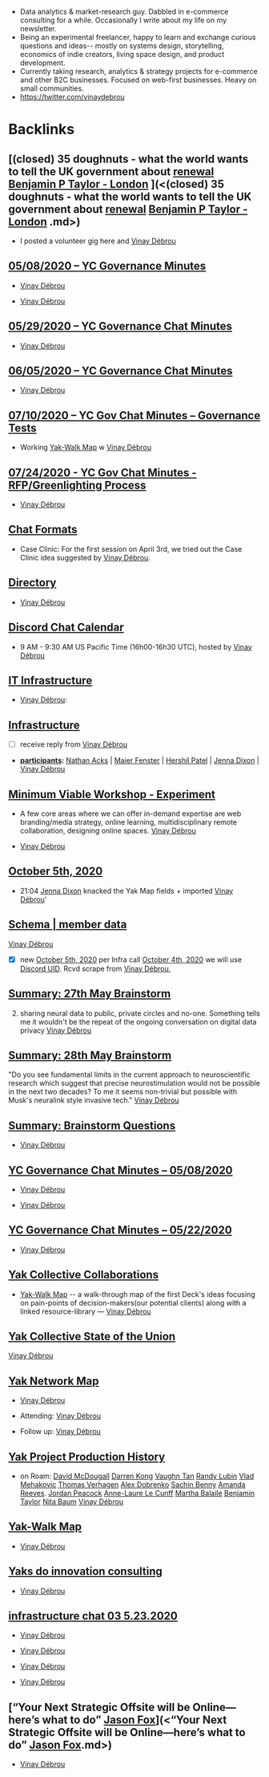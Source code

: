 - Data analytics & market-research guy. Dabbled in e-commerce consulting for a while. Occasionally I write about my life on my newsletter. 
- Being an experimental freelancer, happy to learn and exchange curious questions and ideas-- mostly on systems design, storytelling, economics of indie creators, living space design, and product development. 
- Currently taking research, analytics & strategy projects for e-commerce and other B2C businesses. Focused on web-first businesses. Heavy on small communities. 
- https://twitter.com/vinaydebrou

# Backlinks
## [(closed) 35 doughnuts - what the world wants to tell the UK government about [renewal](<renewal.md>) [Benjamin P Taylor - London](<Benjamin P Taylor - London.md>) ](<(closed) 35 doughnuts - what the world wants to tell the UK government about [renewal](<renewal.md>) [Benjamin P Taylor - London](<Benjamin P Taylor - London.md>) .md>)
- I posted a volunteer gig here and [Vinay Débrou](<Vinay Débrou.md>)

## [05/08/2020 – YC Governance Minutes](<05/08/2020 – YC Governance Minutes.md>)
- [Vinay Débrou](<Vinay Débrou.md>)

- [Vinay Débrou](<Vinay Débrou.md>)

## [05/29/2020 – YC Governance Chat Minutes](<05/29/2020 – YC Governance Chat Minutes.md>)
- [Vinay Débrou](<Vinay Débrou.md>)

## [06/05/2020 – YC Governance Chat Minutes](<06/05/2020 – YC Governance Chat Minutes.md>)
- [Vinay Débrou](<Vinay Débrou.md>)

## [07/10/2020 – YC Gov Chat Minutes – Governance Tests](<07/10/2020 – YC Gov Chat Minutes – Governance Tests.md>)
- Working [Yak-Walk Map](<Yak-Walk Map.md>) w [Vinay Débrou](<Vinay Débrou.md>)

## [07/24/2020 - YC Gov Chat Minutes - RFP/Greenlighting Process](<07/24/2020 - YC Gov Chat Minutes - RFP/Greenlighting Process.md>)
- [Vinay Débrou](<Vinay Débrou.md>)

## [Chat Formats](<Chat Formats.md>)
- Case Clinic: For the first session on April 3rd, we tried out the Case Clinic idea suggested by [Vinay Débrou](<Vinay Débrou.md>).

## [Directory](<Directory.md>)
- [Vinay Débrou](<Vinay Débrou.md>)

## [Discord Chat Calendar](<Discord Chat Calendar.md>)
- 9 AM - 9:30 AM US Pacific Time (16h00-16h30 UTC), hosted by [Vinay Débrou](<Vinay Débrou.md>)

## [IT Infrastructure](<IT Infrastructure.md>)
- [Vinay Débrou](<Vinay Débrou.md>):

## [Infrastructure](<Infrastructure.md>)
- [ ] receive reply from [Vinay Débrou](<Vinay Débrou.md>)

- **[participants](<participants.md>):** [Nathan Acks](<Nathan Acks.md>) | [Maier Fenster](<Maier Fenster.md>) | [Hershil Patel](<Hershil Patel.md>) | [Jenna Dixon](<Jenna Dixon.md>) | [Vinay Débrou](<Vinay Débrou.md>)

## [Minimum Viable Workshop  - Experiment](<Minimum Viable Workshop  - Experiment.md>)
- A few core areas where we can offer in-demand expertise are web branding/media strategy, online learning, multidisciplinary remote collaboration, designing online spaces. [Vinay Débrou](<Vinay Débrou.md>)

- [Vinay Débrou](<Vinay Débrou.md>)

## [October 5th, 2020](<October 5th, 2020.md>)
- 21:04 [Jenna Dixon](<Jenna Dixon.md>) knacked the Yak Map fields + imported [Vinay Débrou](<Vinay Débrou.md>)'

## [Schema | member data](<Schema | member data.md>)
[Vinay Débrou](<Vinay Débrou.md>)

- [x] new [October 5th, 2020](<October 5th, 2020.md>) per Infra call [October 4th, 2020](<October 4th, 2020.md>) we will use [Discord UID](<Discord UID.md>). Rcvd scrape from [Vinay Débrou](<Vinay Débrou.md>),

## [Summary: 27th May Brainstorm](<Summary: 27th May Brainstorm.md>)
2. sharing neural data to public, private circles   and no-one. Something tells me it wouldn't be the repeat of the ongoing conversation on digital data privacy [Vinay Débrou](<Vinay Débrou.md>)

## [Summary: 28th May Brainstorm](<Summary: 28th May Brainstorm.md>)
"Do you see fundamental limits in the current approach to neuroscientific research which suggest that precise neurostimulation would not be possible in the next two decades? To me it seems non-trivial but possible with Musk's neuralink style invasive tech." [Vinay Débrou](<Vinay Débrou.md>)

## [Summary: Brainstorm Questions](<Summary: Brainstorm Questions.md>)
- [Vinay Débrou](<Vinay Débrou.md>)

## [YC Governance Chat Minutes – 05/08/2020](<YC Governance Chat Minutes – 05/08/2020.md>)
- [Vinay Débrou](<Vinay Débrou.md>)

- [Vinay Débrou](<Vinay Débrou.md>)

## [YC Governance Chat Minutes – 05/22/2020](<YC Governance Chat Minutes – 05/22/2020.md>)
- [Vinay Débrou](<Vinay Débrou.md>)

## [Yak Collective Collaborations](<Yak Collective Collaborations.md>)
- [Yak-Walk Map](<Yak-Walk Map.md>) -- a walk-through map of the first Deck's ideas focusing on pain-points of decision-makers(our potential clients) along with a linked resource-library  — [Vinay Débrou](<Vinay Débrou.md>)

## [Yak Collective State of the Union](<Yak Collective State of the Union.md>)
[Vinay Débrou](<Vinay Débrou.md>)

## [Yak Network Map](<Yak Network Map.md>)
- [Vinay Débrou](<Vinay Débrou.md>)

- Attending: [Vinay Débrou](<Vinay Débrou.md>)

- Follow up: [Vinay Débrou](<Vinay Débrou.md>)

## [Yak Project Production History](<Yak Project Production History.md>)
- on Roam: [David McDougall](<David McDougall.md>) [Darren Kong](<Darren Kong.md>) [Vaughn Tan](<Vaughn Tan.md>) [Randy Lubin](<Randy Lubin.md>) [Vlad Mehakovic](<Vlad Mehakovic.md>) [Thomas Verhagen](<Thomas Verhagen.md>) [Alex Dobrenko](<Alex Dobrenko.md>) [Sachin Benny](<Sachin Benny.md>) [Amanda Reeves](<Amanda Reeves.md>). [Jordan Peacock](<Jordan Peacock.md>) [Anne-Laure Le Cunff](<Anne-Laure Le Cunff.md>) [Martha Balaile](<Martha Balaile.md>) [Benjamin Taylor](<Benjamin Taylor.md>) [Nita Baum](<Nita Baum.md>) [Vinay Débrou](<Vinay Débrou.md>)

## [Yak-Walk Map](<Yak-Walk Map.md>)
- [Vinay Débrou](<Vinay Débrou.md>)

## [Yaks do innovation consulting](<Yaks do innovation consulting.md>)
- [Vinay Débrou](<Vinay Débrou.md>)

## [infrastructure chat 03 5.23.2020](<infrastructure chat 03 5.23.2020.md>)
- [Vinay Débrou](<Vinay Débrou.md>)

- [Vinay Débrou](<Vinay Débrou.md>)

- [Vinay Débrou](<Vinay Débrou.md>)

- [Vinay Débrou](<Vinay Débrou.md>)

## [“Your Next Strategic Offsite will be Online—here’s what to do” [Jason Fox](<Jason Fox.md>)](<“Your Next Strategic Offsite will be Online—here’s what to do” [Jason Fox](<Jason Fox.md>).md>)
- [Vinay Débrou](<Vinay Débrou.md>)

